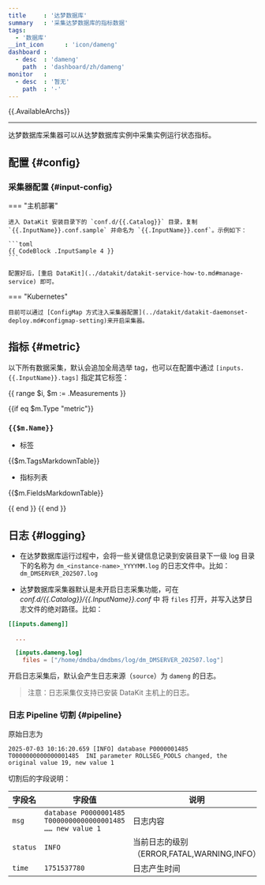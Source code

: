 ```yaml
---
title     : '达梦数据库'
summary   : '采集达梦数据库的指标数据'
tags:
  - '数据库'
__int_icon      : 'icon/dameng'
dashboard :
  - desc  : 'dameng'
    path  : 'dashboard/zh/dameng'
monitor   :
  - desc  : '暂无'
    path  : '-'
---
```


{{.AvailableArchs}}

---

达梦数据库采集器可以从达梦数据库实例中采集实例运行状态指标。

## 配置 {#config}

### 采集器配置 {#input-config}

<!-- markdownlint-disable MD046 -->
=== "主机部署"

    进入 DataKit 安装目录下的 `conf.d/{{.Catalog}}` 目录，复制 `{{.InputName}}.conf.sample` 并命名为 `{{.InputName}}.conf`。示例如下：

    ```toml
    {{ CodeBlock .InputSample 4 }}
    ```

    配置好后，[重启 DataKit](../datakit/datakit-service-how-to.md#manage-service) 即可。

=== "Kubernetes"

    目前可以通过 [ConfigMap 方式注入采集器配置](../datakit/datakit-daemonset-deploy.md#configmap-setting)来开启采集器。
<!-- markdownlint-enable -->

## 指标 {#metric}

以下所有数据采集，默认会追加全局选举 tag，也可以在配置中通过 `[inputs.{{.InputName}}.tags]` 指定其它标签：

{{ range $i, $m := .Measurements }}

{{if eq $m.Type "metric"}}

### `{{$m.Name}}`

- 标签

{{$m.TagsMarkdownTable}}

- 指标列表

{{$m.FieldsMarkdownTable}}

{{ end }}
{{ end }}

## 日志 {#logging}

- 在达梦数据库运行过程中，会将一些关键信息记录到安装目录下一级 log 目录下的名称为 `dm_<instance-name>_YYYYMM.log`
  的日志文件中。比如：`dm_DMSERVER_202507.log`

- 达梦数据库采集器默认是未开启日志采集功能，可在 *conf.d/{{.Catalog}}/{{.InputName}}.conf* 中 将 `files` 打开，并写入达梦日志文件的绝对路径。比如：

```toml
[[inputs.dameng]]

  ...

  [inputs.dameng.log]
    files = ["/home/dmdba/dmdbms/log/dm_DMSERVER_202507.log"]
```

开启日志采集后，默认会产生日志来源（`source`）为 `dameng` 的日志。

> 注意：日志采集仅支持已安装 DataKit 主机上的日志。

### 日志 Pipeline 切割 {#pipeline}

原始日志为

``` log
2025-07-03 10:16:20.659 [INFO] database P0000001485 T0000000000000001485  INI parameter ROLLSEG_POOLS changed, the original value 19, new value 1
```

切割后的字段说明：

| 字段名             | 字段值                                            | 说明                                                        |
| ---                | ---                                              | ---                                                         |
| `msg` | `database P0000001485 T0000000000000001485  …… new value 1`   | 日志内容                                  |
| `status`           | `INFO`                                           | 当前日志的级别（ERROR,FATAL,WARNING,INFO）|
| `time`             | `1751537780`                                     | 日志产生时间                                                                       |
